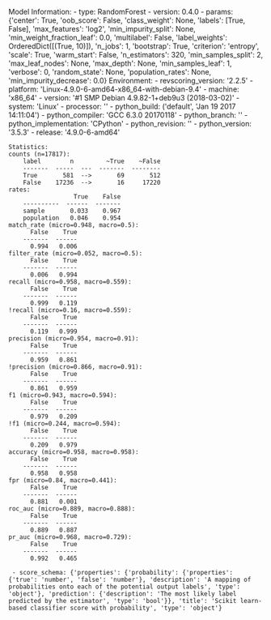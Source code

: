 Model Information:
	 - type: RandomForest
	 - version: 0.4.0
	 - params: {'center': True, 'oob_score': False, 'class_weight': None, 'labels': [True, False], 'max_features': 'log2', 'min_impurity_split': None, 'min_weight_fraction_leaf': 0.0, 'multilabel': False, 'label_weights': OrderedDict([(True, 10)]), 'n_jobs': 1, 'bootstrap': True, 'criterion': 'entropy', 'scale': True, 'warm_start': False, 'n_estimators': 320, 'min_samples_split': 2, 'max_leaf_nodes': None, 'max_depth': None, 'min_samples_leaf': 1, 'verbose': 0, 'random_state': None, 'population_rates': None, 'min_impurity_decrease': 0.0}
	Environment:
	 - revscoring_version: '2.2.5'
	 - platform: 'Linux-4.9.0-6-amd64-x86_64-with-debian-9.4'
	 - machine: 'x86_64'
	 - version: '#1 SMP Debian 4.9.82-1+deb9u3 (2018-03-02)'
	 - system: 'Linux'
	 - processor: ''
	 - python_build: ('default', 'Jan 19 2017 14:11:04')
	 - python_compiler: 'GCC 6.3.0 20170118'
	 - python_branch: ''
	 - python_implementation: 'CPython'
	 - python_revision: ''
	 - python_version: '3.5.3'
	 - release: '4.9.0-6-amd64'
	
	Statistics:
	counts (n=17817):
		label        n         ~True    ~False
		-------  -----  ---  -------  --------
		True       581  -->       69       512
		False    17236  -->       16     17220
	rates:
		              True    False
		----------  ------  -------
		sample       0.033    0.967
		population   0.046    0.954
	match_rate (micro=0.948, macro=0.5):
		  False    True
		-------  ------
		  0.994   0.006
	filter_rate (micro=0.052, macro=0.5):
		  False    True
		-------  ------
		  0.006   0.994
	recall (micro=0.958, macro=0.559):
		  False    True
		-------  ------
		  0.999   0.119
	!recall (micro=0.16, macro=0.559):
		  False    True
		-------  ------
		  0.119   0.999
	precision (micro=0.954, macro=0.91):
		  False    True
		-------  ------
		  0.959   0.861
	!precision (micro=0.866, macro=0.91):
		  False    True
		-------  ------
		  0.861   0.959
	f1 (micro=0.943, macro=0.594):
		  False    True
		-------  ------
		  0.979   0.209
	!f1 (micro=0.244, macro=0.594):
		  False    True
		-------  ------
		  0.209   0.979
	accuracy (micro=0.958, macro=0.958):
		  False    True
		-------  ------
		  0.958   0.958
	fpr (micro=0.84, macro=0.441):
		  False    True
		-------  ------
		  0.881   0.001
	roc_auc (micro=0.889, macro=0.888):
		  False    True
		-------  ------
		  0.889   0.887
	pr_auc (micro=0.968, macro=0.729):
		  False    True
		-------  ------
		  0.992   0.465
	
	 - score_schema: {'properties': {'probability': {'properties': {'true': 'number', 'false': 'number'}, 'description': 'A mapping of probabilities onto each of the potential output labels', 'type': 'object'}, 'prediction': {'description': 'The most likely label predicted by the estimator', 'type': 'bool'}}, 'title': 'Scikit learn-based classifier score with probability', 'type': 'object'}

